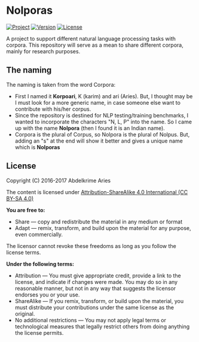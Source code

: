 # Nolporas

[![Project](https://img.shields.io/badge/Project-Nolporas-0014A8.svg?style=plastic)](https://github.com/kariminf/Nolporas)
[![Version](https://img.shields.io/badge/Version-1.0.0-0014A8.svg?style=plastic)](https://github.com/kariminf/Nolporas/releases)
[![License](https://img.shields.io/badge/License-CC--BY--SA_4.0-0014A8.svg?style=plastic)](https://creativecommons.org/licenses/by-sa/4.0/)

A project to support different natural language processing tasks with corpora. This repository will serve as a mean to share different corpora, mainly for research purposes.

## The naming

The naming is taken from the word Corpora:
- First I named it **Korpoari**, K (karim) and ari (Aries). But, I thought may be I must look for a more generic name, in case someone else want to contribute with his/her corpus.
- Since the repository is destined for NLP testing/training benchmarks, I wanted to incorporate the characters "N, L, P" into the name. So I came up with the name **Nolpora** (then I found it is an Indian name).
- Corpora is the plural of Corpus, so Nolpora is the plural of Nolpus. But, adding an "s" at the end will show it better and gives a unique name which is **Nolporas**

## License

Copyright (C) 2016-2017 Abdelkrime Aries

The content is licensed under
[Attribution-ShareAlike 4.0 International (CC BY-SA 4.0)](https://creativecommons.org/licenses/by-sa/4.0/)

**You are free to:**
* Share — copy and redistribute the material in any medium or format
* Adapt — remix, transform, and build upon the material for any purpose, even commercially.

The licensor cannot revoke these freedoms as long as you follow the license terms.

**Under the following terms:**
* Attribution — You must give appropriate credit, provide a link to the license, and indicate if changes were made. You may do so in any reasonable manner, but not in any way that suggests the licensor endorses you or your use.
* ShareAlike — If you remix, transform, or build upon the material, you must distribute your contributions under the same license as the original.
* No additional restrictions — You may not apply legal terms or technological measures that legally restrict others from doing anything the license permits.
